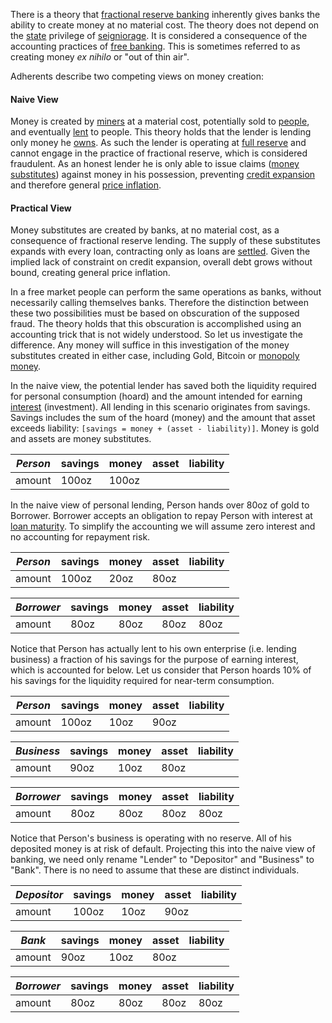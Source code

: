 There is a theory that [fractional reserve banking](https://en.wikipedia.org/wiki/Fractional-reserve_banking) inherently gives banks the ability to create money at no material cost. The theory does not depend on the [state](Glossary#state) privilege of [seigniorage](https://en.wikipedia.org/wiki/Seigniorage). It is considered a consequence of the accounting practices of [free banking](https://en.wikipedia.org/wiki/Free_banking). This is sometimes referred to as creating money *ex nihilo* or "out of thin air".

Adherents describe two competing views on money creation:

#### Naive View

Money is created by [miners](Glossary#miner) at a material cost, potentially sold to [people](Glossary#person), and eventually [lent](Glossary#lend) to people. This theory holds that the lender is lending only money he [owns](Glossary#owner). As such the lender is operating at [full reserve](Full-Reserve-Fallacy) and cannot engage in the practice of fractional reserve, which is considered fraudulent. As an honest lender he is only able to issue claims ([money substitutes](https://wiki.mises.org/wiki/Money_substitutes)) against money in his possession, preventing [credit expansion](Credit-Expansion-Fallacy) and therefore general [price inflation](https://en.wikipedia.org/wiki/Inflation).

#### Practical View

Money substitutes are created by banks, at no material cost, as a consequence of fractional reserve lending. The supply of these substitutes expands with every loan, contracting only as loans are [settled](https://en.wikipedia.org/wiki/Clearing_(finance)). Given the implied lack of constraint on credit expansion, overall debt grows without bound, creating general price inflation.

In a free market people can perform the same operations as banks, without necessarily calling themselves banks. Therefore the distinction between these two possibilities must be based on obscuration of the supposed fraud. The theory holds that this obscuration is accomplished using an accounting trick that is not widely understood. So let us investigate the difference. Any money will suffice in this investigation of the money substitutes created in either case, including Gold, Bitcoin or [monopoly money](Money-Taxonomy).

In the naive view, the potential lender has saved both the liquidity required for personal consumption (hoard) and the amount intended for earning [interest](Glossary#interest) (investment). All lending in this scenario originates from savings. Savings includes the sum of the hoard (money) and the amount that asset exceeds liability: `[savings = money + (asset - liability)]`. Money is gold and assets are money substitutes.

|*Person*  |savings   |money     |asset     |liability |
|----------|----------|----------|----------|----------|
|amount    |     100oz|     100oz|          |          |

In the naive view of personal lending, Person hands over 80oz of gold to Borrower. Borrower accepts an obligation to repay Person with interest at [loan maturity](https://en.wikipedia.org/wiki/Maturity_(finance)). To simplify the accounting we will assume zero interest and no accounting for repayment risk.

|*Person*   |savings   |money     |asset     |liability |
|-----------|----------|----------|----------|----------|
|amount     |     100oz|      20oz|      80oz|          |

|*Borrower* |savings   |money     |asset     |liability |
|-----------|----------|----------|----------|----------|
|amount     |      80oz|      80oz|      80oz|      80oz|

Notice that Person has actually lent to his own enterprise (i.e. lending business) a fraction of his savings for the purpose of earning interest, which is accounted for below. Let us consider that Person hoards 10% of his savings for the liquidity required for near-term consumption.

|*Person*   |savings   |money     |asset     |liability |
|-----------|----------|----------|----------|----------|
|amount     |     100oz|      10oz|      90oz|          |

|*Business* |savings   |money     |asset     |liability |
|-----------|----------|----------|----------|----------|
|amount     |      90oz|      10oz|      80oz|          |

|*Borrower* |savings   |money     |asset     |liability |
|-----------|----------|----------|----------|----------|
|amount     |      80oz|      80oz|      80oz|      80oz|

Notice that Person's business is operating with no reserve. All of his deposited money is at risk of default. Projecting this into the naive view of banking, we need only rename "Lender" to "Depositor" and "Business" to "Bank". There is no need to assume that these are distinct individuals.

|*Depositor*|savings   |money     |asset     |liability |
|-----------|----------|----------|----------|----------|
|amount     |     100oz|      10oz|      90oz|          |

|*Bank*     |savings   |money     |asset     |liability |
|-----------|----------|----------|----------|----------|
|amount     |      90oz|      10oz|      80oz|          |

|*Borrower* |savings   |money     |asset     |liability |
|-----------|----------|----------|----------|----------|
|amount     |      80oz|      80oz|      80oz|      80oz|
